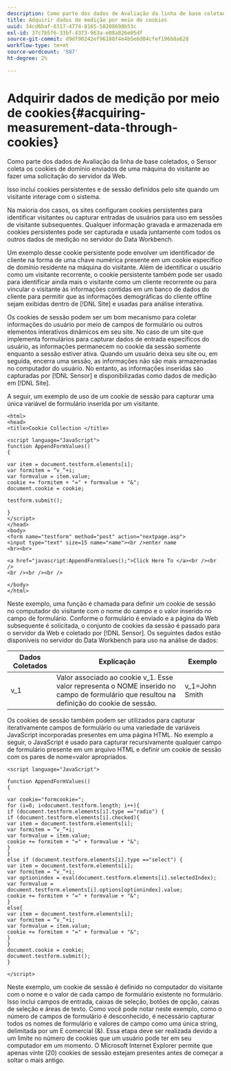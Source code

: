```yaml
---
description: Como parte dos dados de Avaliação da linha de base coletados, o Sensor coleta os cookies de domínio enviados de uma máquina do visitante ao fazer uma solicitação do servidor da Web.
title: Adquirir dados de medição por meio de cookies
uuid: 34cd6baf-6317-4774-8165-58208698b53c
exl-id: 37c7b5f6-33bf-4373-963a-e08a826e05df
source-git-commit: d9df90242ef96188f4e4b5e6d04cfef196b0a628
workflow-type: tm+mt
source-wordcount: '587'
ht-degree: 2%

---
```


# Adquirir dados de medição por meio de cookies{#acquiring-measurement-data-through-cookies}

Como parte dos dados de Avaliação da linha de base coletados, o Sensor coleta os cookies de domínio enviados de uma máquina do visitante ao fazer uma solicitação do servidor da Web.

Isso inclui cookies persistentes e de sessão definidos pelo site quando um visitante interage com o sistema.

Na maioria dos casos, os sites configuram cookies persistentes para identificar visitantes ou capturar entradas de usuários para uso em sessões de visitante subsequentes. Qualquer informação gravada e armazenada em cookies persistentes pode ser capturada e usada juntamente com todos os outros dados de medição no servidor do Data Workbench.

Um exemplo desse cookie persistente pode envolver um identificador de cliente na forma de uma chave numérica presente em um cookie específico de domínio residente na máquina do visitante. Além de identificar o usuário como um visitante recorrente, o cookie persistente também pode ser usado para identificar ainda mais o visitante como um cliente recorrente ou para vincular o visitante às informações contidas em um banco de dados do cliente para permitir que as informações demográficas do cliente offline sejam exibidas dentro de [!DNL Site] e usadas para análise interativa.

Os cookies de sessão podem ser um bom mecanismo para coletar informações do usuário por meio de campos de formulário ou outros elementos interativos dinâmicos em seu site. No caso de um site que implementa formulários para capturar dados de entrada específicos do usuário, as informações permanecem no cookie da sessão somente enquanto a sessão estiver ativa. Quando um usuário deixa seu site ou, em seguida, encerra uma sessão, as informações não são mais armazenadas no computador do usuário. No entanto, as informações inseridas são capturadas por [!DNL Sensor] e disponibilizadas como dados de medição em [!DNL Site].

A seguir, um exemplo de uso de um cookie de sessão para capturar uma única variável de formulário inserida por um visitante.

```
<html> 
<head> 
<title>Cookie Collection </title> 
 
<script language="JavaScript"> 
function AppendFormValues() 
{ 
 
var item = document.testform.elements[i]; 
var formitem = “v_”+i; 
var formvalue = item.value; 
cookie += formitem + "=" + formvalue + "&"; 
document.cookie = cookie; 
 
testform.submit(); 
 
} 
</script> 
</head> 
<body> 
<form name="testform" method="post" action="nextpage.asp"> 
<input type="text" size=15 name="name"><br />enter name 
<br><br> 
 
<a href="javascript:AppendFormValues();">Click Here To </a><br /><br /> 
<br /><br /><br /> 
 
</body> 
</html> 
```

Neste exemplo, uma função é chamada para definir um cookie de sessão no computador do visitante com o nome do campo e o valor inserido no campo de formulário. Conforme o formulário é enviado e a página da Web subsequente é solicitada, o conjunto de cookies da sessão é passado para o servidor da Web e coletado por [!DNL Sensor]. Os seguintes dados estão disponíveis no servidor do Data Workbench para uso na análise de dados:

| Dados Coletados | Explicação | Exemplo |
|---|---|---|
| v_1 | Valor associado ao cookie v_1. Esse valor representa o NOME inserido no campo de formulário que resultou na definição do cookie de sessão. | v_1=John Smith |

Os cookies de sessão também podem ser utilizados para capturar iterativamente campos de formulário ou uma variedade de variáveis JavaScript incorporadas presentes em uma página HTML. No exemplo a seguir, o JavaScript é usado para capturar recursivamente qualquer campo de formulário presente em um arquivo HTML e definir um cookie de sessão com os pares de nome=valor apropriados.

```
<script language="JavaScript"> 
 
function AppendFormValues() 
{ 
 
var cookie="formcookie="; 
for (i=0; i<document.testform.length; i++){ 
if (document.testform.elements[i].type =="radio") {            
if (document.testform.elements[i].checked){ 
var item = document.testform.elements[i]; 
var formitem = “v_”+i; 
var formvalue = item.value; 
cookie += formitem + "=" + formvalue + "&"; 
} 
} 
else if (document.testform.elements[i].type =="select") { 
var item = document.testform.elements[i]; 
var formitem = “v_”+i; 
var optionindex = eval(document.testform.elements[i].selectedIndex); 
var formvalue = document.testform.elements[i].options[optionindex].value;             
cookie += formitem + "=" + formvalue + "&"; 
} 
else{ 
var item = document.testform.elements[i]; 
var formitem = “v_”+i; 
var formvalue = item.value; 
cookie += formitem + "=" + formvalue + "&"; 
} 
} 
document.cookie = cookie; 
document.testform.submit(); 
} 
 
</script>
```

Neste exemplo, um cookie de sessão é definido no computador do visitante com o nome e o valor de cada campo de formulário existente no formulário. Isso inclui campos de entrada, caixas de seleção, botões de opção, caixas de seleção e áreas de texto. Como você pode notar neste exemplo, como o número de campos de formulário é desconhecido, é necessário capturar todos os nomes de formulário e valores de campo como uma única string, delimitada por um E comercial (&amp;). Essa etapa deve ser realizada devido a um limite no número de cookies que um usuário pode ter em seu computador em um momento. O Microsoft Internet Explorer permite que apenas vinte (20) cookies de sessão estejam presentes antes de começar a soltar o mais antigo.
